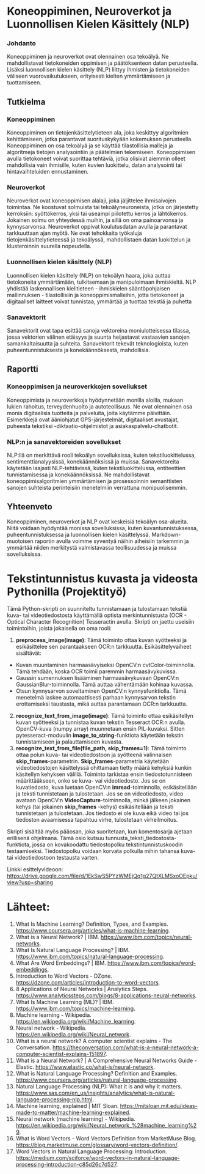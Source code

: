 # Koneoppiminen, Neuroverkot ja Luonnollisen Kielen Käsittely (NLP)

### Johdanto
Koneoppiminen ja neuroverkot ovat olennainen osa tekoälyä. Ne mahdollistavat tietokoneiden oppimisen ja päätöksenteon datan perusteella. Lisäksi luonnollisen kielen käsittely (NLP) liittyy ihmisten ja tietokoneiden väliseen vuorovaikutukseen, erityisesti kielten ymmärtämiseen ja tuottamiseen.

## Tutkielma

### Koneoppiminen
Koneoppiminen on tietojenkäsittelytieteen ala, joka keskittyy algoritmien kehittämiseen, jotka parantavat suorituskykyään kokemuksen perusteella. Koneoppiminen on osa tekoälyä ja se käyttää tilastollisia malleja ja algoritmeja tietojen analysointiin ja päätelmien tekemiseen. Koneoppimisen avulla tietokoneet voivat suorittaa tehtäviä, jotka olisivat aiemmin olleet mahdollisia vain ihmisille, kuten kuvien luokittelu, datan analysointi tai hintavaihteluiden ennustaminen.

### Neuroverkot
Neuroverkot ovat koneoppimisen alalaji, joka jäljittelee ihmisaivojen toimintaa. Ne koostuvat solmuista tai tekoälyneuroneista, jotka on järjestetty kerroksiin: syöttökerros, yksi tai useampi piilotettu kerros ja lähtökerros. Jokainen solmu on yhteydessä muihin, ja sillä on oma painoarvonsa ja kynnysarvonsa. Neuroverkot oppivat koulutusdatan avulla ja parantavat tarkkuuttaan ajan myötä. Ne ovat tehokkaita työkaluja tietojenkäsittelytieteessä ja tekoälyssä, mahdollistaen datan luokittelun ja klusteroinnin suurella nopeudella.

### Luonnollisen kielen käsittely (NLP)
Luonnollisen kielen käsittely (NLP) on tekoälyn haara, joka auttaa tietokoneita ymmärtämään, tulkitsemaan ja manipuloimaan ihmiskieltä. NLP yhdistää laskennallisen kielitieteen - ihmiskielen sääntöpohjaisen mallinnuksen - tilastollisiin ja koneoppimismalleihin, jotta tietokoneet ja digitaaliset laitteet voivat tunnistaa, ymmärtää ja tuottaa tekstiä ja puhetta

### Sanavektorit
Sanavektorit ovat tapa esittää sanoja vektoreina moniulotteisessa tilassa, jossa vektorien välinen etäisyys ja suunta heijastavat vastaavien sanojen samankaltaisuutta ja suhteita. Sanavektorit tekevät teknologioista, kuten puheentunnistuksesta ja konekäännöksestä, mahdollisia.

## Raportti

### Koneoppimisen ja neuroverkkojen sovellukset
Koneoppimista ja neuroverkkoja hyödynnetään monilla aloilla, mukaan lukien rahoitus, terveydenhuolto ja autoteollisuus. Ne ovat olennainen osa monia digitaalisia tuotteita ja palveluita, joita käytämme päivittäin. Esimerkkejä ovat ääniohjatut GPS-järjestelmät, digitaaliset avustajat, puheesta tekstiksi -diktaatio-ohjelmistot ja asiakaspalvelu-chatbotit.

### NLP:n ja sanavektoreiden sovellukset
NLP:llä on merkittävä rooli tekoälyn sovelluksissa, kuten tekstiluokittelussa, sentimenttianalyysissä, konekäännöksissä ja muissa. Sanavektoreita käytetään laajasti NLP-tehtävissä, kuten tekstiluokittelussa, entiteettien tunnistamisessa ja konekäännöksissä. Ne mahdollistavat koneoppimisalgoritmien ymmärtämisen ja prosessoinnin semanttisten sanojen suhteista perinteisiin menetelmiin verrattuna monipuolisemmin.

## Yhteenveto
Koneoppiminen, neuroverkot ja NLP ovat keskeisiä tekoälyn osa-alueita. Niitä voidaan hyödyntää monissa sovelluksissa, kuten kuvantunnistuksessa, puheentunnistuksessa ja luonnollisen kielen käsittelyssä. Markdown-muotoisen raportin avulla voimme syventyä näihin aiheisiin tarkemmin ja ymmärtää niiden merkitystä valmistavassa teollisuudessa ja muissa sovelluksissa.

# Tekstintunnistus kuvasta ja videosta Pythonilla (Projektityö)
Tämä Python-skripti on suunniteltu tunnistamaan ja tulostamaan tekstiä kuva- tai videotiedostosta käyttämällä optista merkintunnistusta (OCR - Optical Character Recognition) Tesseractin avulla. Skripti on jaettu useisiin toimintoihin, joista jokaisella on oma rooli:

1. **preprocess_image(image)**: Tämä toiminto ottaa kuvan syötteeksi ja esikäsittelee sen parantaakseen OCR:n tarkkuutta. Esikäsittelyvaiheet sisältävät:
  * Kuvan muuntaminen harmaasävyiseksi OpenCV:n cvtColor-toiminnolla. Tämä tehdään, koska OCR toimii paremmin harmaasävykuvissa.
  * Gaussin sumennuksen lisääminen harmaasävykuvaan OpenCV:n GaussianBlur-toiminnolla. Tämä auttaa vähentämään kohinaa kuvassa.
  * Otsun kynnysarvon soveltaminen OpenCV:n kynnysfunktiolla. Tämä menetelmä laskee automaattisesti parhaan kynnysarvon tekstin erottamiseksi taustasta, mikä auttaa parantamaan OCR:n tarkkuutta.
2. **recognize_text_from_image(image)**: Tämä toiminto ottaa esikäsitellyn kuvan syötteeksi ja tunnistaa kuvan tekstin Tesseract OCR:n avulla. OpenCV-kuva (numpy array) muunnetaan ensin PIL-kuvaksi. Sitten pytesseract-moduulin **image_to_string**-funktiota käytetään tekstin tunnistamiseen ja palauttamiseen kuvasta.
3. **recognize_text_from_file(file_path, skip_frames=1)**: Tämä toiminto ottaa polun kuva- tai videotiedostoon ja syötteenä valinnaisen **skip_frames**-parametrin. **Skip_frames**-parametria käytetään videotiedostojen käsittelyssä ohittamaan tietty määrä kehyksiä kunkin käsitellyn kehyksen välillä. Toiminto tarkistaa ensin tiedostotunnisteen määrittääkseen, onko se kuva- vai videotiedosto. Jos se on kuvatiedosto, kuva luetaan OpenCV:n **imread**-toiminnolla, esikäsitellään ja teksti tunnistetaan ja tulostetaan. Jos se on videotiedosto, video avataan OpenCV:n **VideoCapture**-toiminnolla, minkä jälkeen jokainen kehys (tai jokainen **skip_frames** -kehys) esikäsitellään ja teksti tunnistetaan ja tulostetaan. Jos tiedosto ei ole kuva eikä video tai jos tiedoston avaamisessa tapahtuu virhe, tulostetaan virheilmoitus.

Skripti sisältää myös pääosan, joka suoritetaan, kun komentosarja ajetaan erillisenä ohjelmana. Tämä osio kutsuu tunnusta_teksti_tiedostosta-funktiota, jossa on kovakoodattu tiedostopolku tekstintunnistuskoodin testaamiseksi. Tiedostopolku voidaan korvata polkulla mihin tahansa kuva- tai videotiedostoon testausta varten.

Linkki esittelyvideoon: https://drive.google.com/file/d/1EkSwS5PYzWMEjQq1g27QtXLMSxoOEpku/view?usp=sharing

# Lähteet:
1) What Is Machine Learning? Definition, Types, and Examples. https://www.coursera.org/articles/what-is-machine-learning.
2) What is a Neural Network? | IBM. https://www.ibm.com/topics/neural-networks.
3) What Is Natural Language Processing? | IBM. https://www.ibm.com/topics/natural-language-processing.
4) What Are Word Embeddings? | IBM. https://www.ibm.com/topics/word-embeddings.
5) Introduction to Word Vectors - DZone. https://dzone.com/articles/introduction-to-word-vectors.
6) 8 Applications of Neural Networks | Analytics Steps. https://www.analyticssteps.com/blogs/8-applications-neural-networks.
7) What Is Machine Learning (ML)? | IBM. https://www.ibm.com/topics/machine-learning.
8) Machine learning - Wikipedia. https://en.wikipedia.org/wiki/Machine_learning.
9) Neural network - Wikipedia. https://en.wikipedia.org/wiki/Neural_network.
10) What is a neural network? A computer scientist explains - The Conversation. https://theconversation.com/what-is-a-neural-network-a-computer-scientist-explains-151897.
11) What is a Neural Network? | A Comprehensive Neural Networks Guide - Elastic. https://www.elastic.co/what-is/neural-network.
12) What is Natural Language Processing? Definition and Examples. https://www.coursera.org/articles/natural-language-processing.
13) Natural Language Processing (NLP): What it is and why it matters. https://www.sas.com/en_us/insights/analytics/what-is-natural-language-processing-nlp.html.
14) Machine learning, explained | MIT Sloan. https://mitsloan.mit.edu/ideas-made-to-matter/machine-learning-explained.
15) Neural network (machine learning) - Wikipedia. https://en.wikipedia.org/wiki/Neural_network_%28machine_learning%29.
16) What is Word Vectors - Word Vectors Definition from MarketMuse Blog. https://blog.marketmuse.com/glossary/word-vectors-definition/.
17) Word Vectors in Natural Language Processing: Introduction. https://medium.com/sciforce/word-vectors-in-natural-language-processing-introduction-c85d26c7d527.
